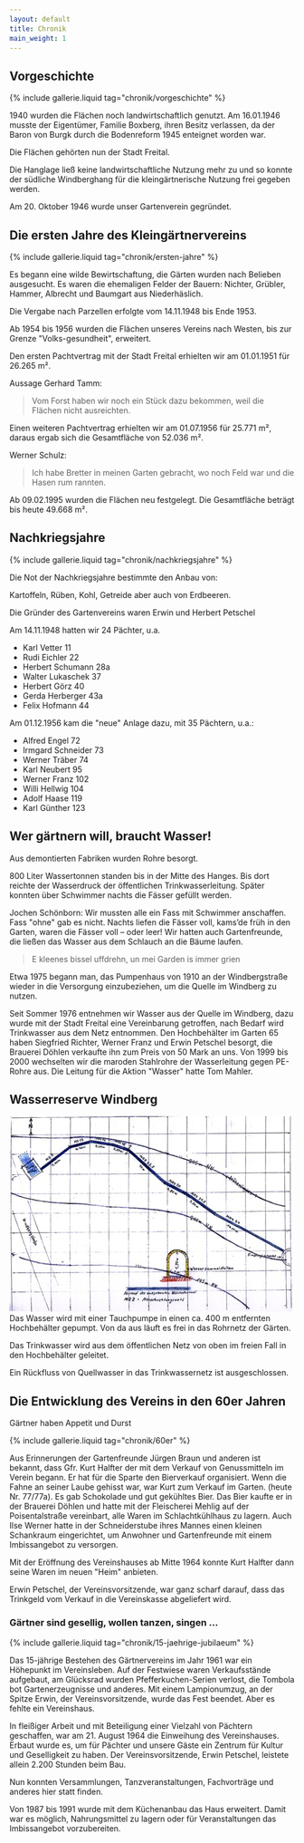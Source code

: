 ```yaml
---
layout: default
title: Chronik
main_weight: 1
---
```


## Vorgeschichte

{% include gallerie.liquid tag="chronik/vorgeschichte" %}

1940 wurden die Flächen noch landwirtschaftlich genutzt. Am 16.01.1946 musste der Eigentümer, Familie Boxberg, ihren Besitz verlassen, da der Baron von Burgk durch die Bodenreform 1945 enteignet worden war.

Die Flächen gehörten nun der Stadt Freital.

Die Hanglage ließ keine landwirtschaftliche Nutzung mehr zu und so konnte der südliche Windberghang für die kleingärtnerische Nutzung frei gegeben werden.

Am 20. Oktober 1946 wurde unser Gartenverein gegründet.

## Die ersten Jahre des Kleingärtnervereins

{% include gallerie.liquid tag="chronik/ersten-jahre" %}

Es begann eine wilde Bewirtschaftung, die Gärten wurden nach Belieben ausgesucht. Es waren die ehemaligen Felder der Bauern: Nichter, Grübler, Hammer, Albrecht und Baumgart aus Niederhäslich.

Die Vergabe nach Parzellen erfolgte vom 14.11.1948 bis Ende 1953.

Ab 1954 bis 1956 wurden die Flächen unseres Vereins nach Westen, bis zur Grenze "Volks-gesundheit", erweitert.

Den ersten Pachtvertrag mit der Stadt Freital erhielten wir am 01.01.1951 für 26.265 m².

Aussage Gerhard Tamm:

> Vom Forst haben wir noch ein Stück dazu bekommen, weil die Flächen nicht ausreichten.

Einen weiteren Pachtvertrag erhielten wir am 01.07.1956 für 25.771 m², daraus ergab sich die Gesamtfläche von 52.036 m².

Werner Schulz:

> Ich habe Bretter in meinen Garten gebracht, wo noch Feld war und die Hasen rum rannten.

Ab 09.02.1995 wurden die Flächen neu festgelegt. Die Gesamtfläche beträgt bis heute 49.668 m².

## Nachkriegsjahre

{% include gallerie.liquid tag="chronik/nachkriegsjahre" %}

Die Not der Nachkriegsjahre bestimmte den Anbau von:

Kartoffeln, Rüben, Kohl, Getreide aber auch von Erdbeeren.

Die Gründer des Gartenvereins waren Erwin und Herbert Petschel

Am 14.11.1948 hatten wir 24 Pächter, u.a.

- Karl Vetter 11
- Rudi Eichler 22
- Herbert Schumann 28a
- Walter Lukaschek 37
- Herbert Görz 40
- Gerda Herberger 43a
- Felix Hofmann 44

Am 01.12.1956 kam die "neue" Anlage dazu, mit 35 Pächtern, u.a.:

- Alfred Engel 72
- Irmgard Schneider 73
- Werner Träber 74
- Karl Neubert 95
- Werner Franz 102
- Willi Hellwig 104
- Adolf Haase 119
- Karl Günther 123

## Wer gärtnern will, braucht Wasser!

Aus demontierten Fabriken wurden Rohre besorgt.

800 Liter Wassertonnen standen bis in der Mitte des Hanges. Bis dort reichte der Wasserdruck der öffentlichen Trinkwasserleitung. Später konnten über Schwimmer nachts die Fässer gefüllt werden.

Jochen Schönborn: Wir mussten alle ein Fass mit Schwimmer anschaffen. Fass "ohne" gab es nicht. Nachts liefen die Fässer voll, kams’de früh in den Garten, waren die Fässer voll – oder leer! Wir hatten auch Gartenfreunde, die ließen das Wasser aus dem Schlauch an die Bäume laufen.

> E kleenes bissel uffdrehn, un mei Garden is immer grien

Etwa 1975 begann man, das Pumpenhaus von 1910 an der Windbergstraße wieder in die Versorgung einzubeziehen, um die Quelle im Windberg zu nutzen.

Seit Sommer 1976 entnehmen wir Wasser aus der Quelle im Windberg, dazu wurde mit der Stadt Freital eine Vereinbarung getroffen, nach Bedarf wird Trinkwasser aus dem Netz entnommen. Den Hochbehälter im Garten 65 haben Siegfried Richter, Werner Franz und Erwin Petschel besorgt, die Brauerei Döhlen verkaufte ihn zum Preis von 50 Mark an uns. Von 1999 bis 2000 wechselten wir die maroden Stahlrohre der Wasserleitung gegen PE-Rohre aus. Die Leitung für die Aktion "Wasser" hatte Tom Mahler.

## Wasserreserve Windberg

![Wasserreserve Windberg](/assets/images/wasserreserve.jpg) Das Wasser wird mit einer Tauchpumpe in einen ca. 400 m entfernten Hochbehälter gepumpt. Von da aus läuft es frei in das Rohrnetz der Gärten.

Das Trinkwasser wird aus dem öffentlichen Netz von oben im freien Fall in den Hochbehälter geleitet.

Ein Rückfluss von Quellwasser in das Trinkwassernetz ist ausgeschlossen.


## Die Entwicklung des Vereins in den 60er Jahren

Gärtner haben Appetit und Durst

{% include gallerie.liquid tag="chronik/60er" %}

Aus Erinnerungen der Gartenfreunde Jürgen Braun und anderen ist bekannt, dass Gfr. Kurt Halfter der mit dem Verkauf von Genussmitteln im Verein begann. Er hat für die Sparte den Bierverkauf organisiert. Wenn die Fahne an seiner Laube gehisst war, war Kurt zum Verkauf im Garten. (heute Nr. 77/77a). Es gab Schokolade und gut gekühltes Bier. Das Bier kaufte er in der Brauerei Döhlen und hatte mit der Fleischerei Mehlig auf der Poisentalstraße vereinbart, alle Waren im Schlachtkühlhaus zu lagern. Auch Ilse Werner hatte in der Schneiderstube ihres Mannes einen kleinen Schankraum eingerichtet, um Anwohner und Gartenfreunde mit einem Imbissangebot zu versorgen.

Mit der Eröffnung des Vereinshauses ab Mitte 1964 konnte Kurt Halfter dann seine Waren im neuen "Heim" anbieten.

Erwin Petschel, der Vereinsvorsitzende, war ganz scharf darauf, dass das Trinkgeld vom Verkauf in die Vereinskasse abgeliefert wird.

### Gärtner sind gesellig, wollen tanzen, singen ...

{% include gallerie.liquid tag="chronik/15-jaehrige-jubilaeum" %}

Das 15-jährige Bestehen des Gärtnervereins im Jahr 1961 war ein Höhepunkt im Vereinsleben. Auf der Festwiese waren Verkaufsstände aufgebaut, am Glücksrad wurden Pfefferkuchen-Serien verlost, die Tombola bot Gartenerzeugnisse und anderes. Mit einem Lampionumzug, an der Spitze Erwin, der Vereinsvorsitzende, wurde das Fest beendet. Aber es fehlte ein Vereinshaus.

In fleißiger Arbeit und mit Beteiligung einer Vielzahl von Pächtern geschaffen, war am 21. August 1964 die Einweihung des Vereinshauses. Erbaut wurde es, um für Pächter und unsere Gäste ein Zentrum für Kultur und Geselligkeit zu haben. Der Vereinsvorsitzende, Erwin Petschel, leistete allein 2.200 Stunden beim Bau.

Nun konnten Versammlungen, Tanzveranstaltungen, Fachvorträge und anderes hier statt finden.

Von 1987 bis 1991 wurde mit dem Küchenanbau das Haus erweitert. Damit war es möglich, Nahrungsmittel zu lagern oder für Veranstaltungen das Imbissangebot vorzubereiten.



